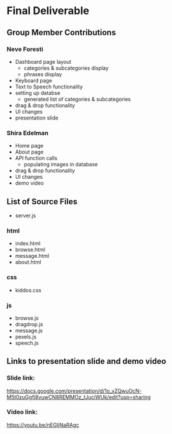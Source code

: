 # Final Deliverable

## Group Member Contributions

### Neve Foresti
- Dashboard page layout 
  - categories & subcategories display 
  - phrases display 
- Keyboard page 
- Text to Speech functionality 
- setting up databse
  - generated list of categories & subcategories 
- drag & drop functionality 
- UI changes
- presentation slide

### Shira Edelman
- Home page
- About page
- API function calls 
  - populating images in database
- drag & drop functionality
- UI changes
- demo video 

## List of Source Files

- server.js
 ### html
 - index.html
 - browse.html
 - message.html
 - about.html 
 ### css
 - kiddos.css 
 
 ### js
 - browse.js
 - dragdrop.js
 - message.js
 - pexels.js
 - speech.js 

## Links to presentation slide and demo video 

### Slide link:
https://docs.google.com/presentation/d/1o_vZQwuOcN-M5t0zuGgfj8vuwCN8REMMOz_tJuciWUk/edit?usp=sharing

### Video link:
https://youtu.be/nEGIjNaRAgc


